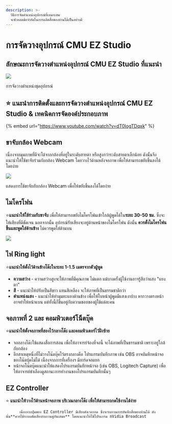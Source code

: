```yaml
---
description: >-
  วิธีการจัดตำแหน่งอุปกรณ์ที่เหมาะสม
  จะช่วยลดข้อจำกัดในการผลิตสื่อของท่านได้เป็นอย่างดี
---
```


# การจัดวางอุปกรณ์ CMU EZ Studio

## ลักษณะการจัดวางตำแหน่งอุปกรณ์ CMU EZ Studio ที่แนะนำ

![](https://gblobscdn.gitbook.com/assets%2F-MacQbJEhin4rokH3Cup%2F-Maf2lAlxOC1MJttqdqh%2F-Maf3Kml-O4WNHv0e8gJ%2Fez-studio-animation-800.gif?alt=media&token=8963ea3b-e567-4ba6-a730-2f74e17d5719)

การจัดวางตำแหน่งชุดอุปกรณ์

## ⭐ แนะนำการติดตั้งและการจัดวางตำแหน่งอุปกรณ์ CMU EZ Studio & เทคนิคการจัดองค์ประกอบภาพ

{% embed url="https://www.youtube.com/watch?v=dT0IogTDqxk" %}

## ขาจับกล้อง Webcam <a id="webcam"></a>

เนื่องจากมุมภาพที่ดีจะได้จากกล้องที่อยู่ในระดับสายตา หรือสูงกว่าระดับสายตาเล็กน้อย ดังนั้นจึงแนะนำให้ใช้ขาจับร่วมกับกล้อง Webcam โดยวางไว้ด้านหลังจอภาพ เพื่อให้สามารถขยับขึ้นลงได้โดยง่าย

![](https://gblobscdn.gitbook.com/assets%2F-MacQbJEhin4rokH3Cup%2F-Maf2lAlxOC1MJttqdqh%2F-Maf4sC9m4n6-jDKIniH%2Fimage.png?alt=media&token=6deafcae-0ee5-4b75-be72-c58eb72bbe38)

แสดงการใช้ขาจับกับกล้อง Webcam เพื่อให้ขยับขึ้นลงได้โดยง่าย

## ไมโครโฟน <a id="undefined"></a>

⭐**แนะนำให้ใช้ร่วมกับขาจับ** เพื่อให้สามารถขยับไมโครโฟนเข้าใกล้ผู้พูดได้ใน**ระยะ 30-50 ซม.** ซึ่งจะให้เสียงที่ดีชัดเจน นอกจากนั้น อุปกรณ์รับเสียงจะอยู่ด้านหน้าของไมโครโฟน ดังนั้น **ควรตั้งไมโครโฟนขึ้นและพูดใส่ด้านข้าง** ไม่ควรพูดใส่ด้านบน

![](https://gblobscdn.gitbook.com/assets%2F-MacQbJEhin4rokH3Cup%2F-Maf2lAlxOC1MJttqdqh%2F-MafCDDnmbm0cW9EX7k_%2Fimage.png?alt=media&token=c0f53376-c53b-498b-89f8-acbe06bf5a67)

## ไฟ Ring light <a id="ring-light"></a>

⭐**แนะนำให้ตั้งไว้ด้านข้างโต๊ะในระยะ 1-1.5 เมตรจากตัวผู้พูด**

* **ความสว่าง** - ความสว่างสูงจะให้ภาพที่มีคุณภาพ ไม่แตก แม้บางครั้งผู้ใช้งานอาจรู้สึกว่าแสง "แยงตา"
* **สี** - แนะนำให้ปรับเป็นสีขาว แทนสีเหลือง จะให้ภาพที่เป็นธรรมชาติกว่า
* **ตำแหน่งแสง** - แนะนำให้ทำมุมทะแยงด้านข้าง เพื่อให้ใบหน้าผู้พูดมีแสงเงาบ้าง หากวางตรงหน้าอาจทำให้หน้าแบน แต่ทั้งนี้ก็ขึ้นอยู่กับความชอบของผู้ใช้แต่ละคน

## จอภาพที่ 2 และ คอมพิวเตอร์โน็ตบุ๊ค <a id="2"></a>

⭐**แนะนำให้ตั้งจอภาพที่สองไว้กลางโต๊ะ และคอมพิวเตอร์ไว้ฝั่งซ้าย**

* จอกลางโต๊ะใช้แสดงสื่อการสอน เพื่อให้อาจารย์จ้องที่จอนี้ จะได้ภาพที่เป็นธรรมชาติ เพราะอยู่ใกล้กับกล้อง
* อีกสาเหตุหนึ่งที่ไม่วางโน๊ตบุ๊คไว้ตรงกลางคือ โปรแกรมบันทึกภาพ เช่น OBS อาจบันทึกหน้าจอของโน๊ตบุ้คไม่ได้ เนื่องจากการที่เครื่องฯ มีการ์ดจอแยก
* หน้าจอโน๊ตบุ๊คแนะนำให้แสดงโปรแกรมบันทึกหน้าจอ \(เช่น OBS, Logitech Capture\) เพื่อให้อาจารย์ชำเลืองดูสถานะการทำงานของโปรแกรมบันทึกนั้นๆ

## EZ Controller <a id="ez-controller"></a>

⭐ **แนะนำให้วางไว้ด้านหน้าจอภาพ บริเวณกลางโต๊ะ เพื่อให้สามารถกดใช้งานได้ง่าย**

          เนื่องจากปุ่มของ EZ Controller มีเสียงดังเวลากด ซึ่งจะรบกวนการบันทึกสื่อของท่านได้ ดังนั้น**ควรใช้ระบบตัดเสียงรบกวนคู่กันเสมอ** โดยแนะนำให้ใช้โปรแกรม nVidia Broadcast

